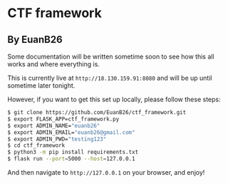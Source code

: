 # CTF framework
## By EuanB26

Some documentation will be written sometime soon to see how this all works and where everything is.

This is currently live at `http://18.130.159.91:8080` and will be up until sometime later tonight.

However, if you want to get this set up locally, please follow these steps:
```bash
$ git clone https://github.com/EuanB26/ctf_framework.git
$ export FLASK_APP=ctf_framework.py
$ export ADMIN_NAME="euanb26"
$ export ADMIN_EMAIL="euanb26@gmail.com"
$ export ADMIN_PWD="testing123"
$ cd ctf_framework
$ python3 -m pip install requirements.txt
$ flask run --port=5000 --host=127.0.0.1
```
And then navigate to `http://127.0.0.1` on your browser, and enjoy!
